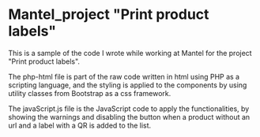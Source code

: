 # Mantel_project "Print product labels"

This is a sample of the code I wrote while working at Mantel for the project "Print product labels". 

The php-html file is part of the raw code written in html using PHP as a scripting language, and the styling is applied to the components by using utility classes from Bootstrap as a css framework. 

The javaScript.js file is the JavaScript code to apply the functionalities, by showing the warnings and disabling the button when a product without an url and a label with a QR is added to the list.
